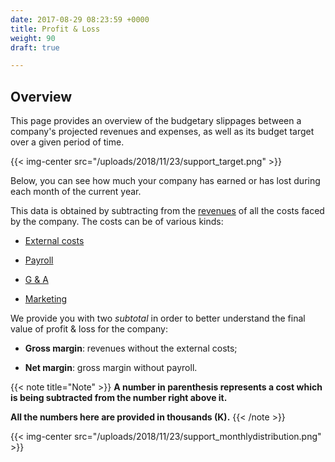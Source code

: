 ```yaml
---
date: 2017-08-29 08:23:59 +0000
title: Profit & Loss
weight: 90
draft: true

---
```

## Overview

This page provides an overview of the budgetary slippages between a company's projected revenues and expenses, as well as its budget target over a given period of time. 

{{< img-center src="/uploads/2018/11/23/support_target.png" >}}


Below, you can see how much your company has earned or has lost during each month of the current year.

This data is obtained by subtracting from the [revenues](http://support.wethod.com/revenues/index/#) of all the costs faced by the company. The costs can be of various kinds:

* [External costs](http://support.wethod.com/external-costs/index/#)

* [Payroll](http://support.wethod.com/payroll/index/#)

* [G & A](http://support.wethod.com/general-admin/index/#)

* [Marketing](http://support.wethod.com/marketing/index/#)

We provide you with two *subtotal* in order to better understand the final value of profit & loss for the company:

* **Gross margin**: revenues without the external costs;

* **Net margin**: gross margin without payroll.

{{< note title="Note" >}}
**A number in parenthesis represents a cost which is being subtracted from the number right above it.**

**All the numbers here are provided in thousands (K).**
{{< /note >}}

{{< img-center src="/uploads/2018/11/23/support_monthlydistribution.png" >}}
